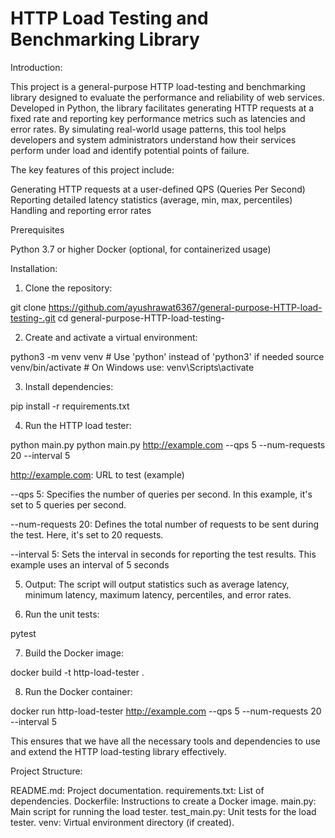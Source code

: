 # HTTP Load Testing and Benchmarking Library

Introduction:

This project is a general-purpose HTTP load-testing and benchmarking library designed to evaluate the performance and reliability of web services. Developed in Python, the library facilitates generating HTTP requests at a fixed rate and reporting key performance metrics such as latencies and error rates. By simulating real-world usage patterns, this tool helps developers and system administrators understand how their services perform under load and identify potential points of failure.

The key features of this project include:

Generating HTTP requests at a user-defined QPS (Queries Per Second)
Reporting detailed latency statistics (average, min, max, percentiles)
Handling and reporting error rates

Prerequisites

Python 3.7 or higher
Docker (optional, for containerized usage)

Installation:

1. Clone the repository:

git clone https://github.com/ayushrawat6367/general-purpose-HTTP-load-testing-.git
cd general-purpose-HTTP-load-testing-

2. Create and activate a virtual environment:

python3 -m venv venv  # Use 'python' instead of 'python3' if needed
source venv/bin/activate  # On Windows use: venv\Scripts\activate

3. Install dependencies:

pip install -r requirements.txt

4. Run the HTTP load tester:

python main.py python main.py http://example.com --qps 5 --num-requests 20 --interval 5

http://example.com: URL to test (example)

--qps 5: Specifies the number of queries per second. In this example, it's set to 5 queries per second.

--num-requests 20: Defines the total number of requests to be sent during the test. Here, it's set to 20 requests.

--interval 5: Sets the interval in seconds for reporting the test results. This example uses an interval of 5 seconds

5. Output:
The script will output statistics such as average latency, minimum latency, maximum latency, percentiles, and error rates.

6. Run the unit tests:

pytest

7. Build the Docker image:

docker build -t http-load-tester .

8. Run the Docker container:

docker run http-load-tester http://example.com --qps 5 --num-requests 20 --interval 5

This ensures that we have all the necessary tools and dependencies to use and extend the HTTP load-testing library effectively.

Project Structure:

README.md: Project documentation.
requirements.txt: List of dependencies.
Dockerfile: Instructions to create a Docker image.
main.py: Main script for running the load tester.
test_main.py: Unit tests for the load tester.
venv: Virtual environment directory (if created).



